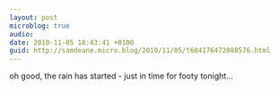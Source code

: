 ```yaml
---
layout: post
microblog: true
audio: 
date: 2010-11-05 18:43:41 +0100
guid: http://samdeane.micro.blog/2010/11/05/t604176472088576.html
---
```

oh good, the rain has started - just in time for footy tonight...
